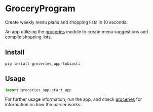 ﻿# GroceryProgram
Create weekly menu plans and shopping lists in 10 seconds.

An app utilizing the [groceries](github.com/tobiasli/groceries) module
to create menu suggestions and compile shopping lists.

## Install
```
pip install groceries_app-tobiasli
```

## Usage
```python
import groceries_app.start_app
```

For further usage information, run the app, and check [groceries](github.com/tobiasli/groceries)
for information on how the parser works.
